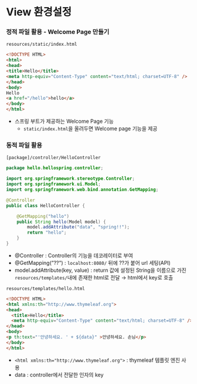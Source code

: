 # View 환경설정

### 정적 파일 활용 - Welcome Page 만들기

`resources/static/index.html`

```html
<!DOCTYPE HTML>
<html>
<head>
<title>Hello</title>
<meta http-equiv="Content-Type" content="text/html; charset=UTF-8" />
</head>
<body>
Hello
<a href="/hello">hello</a>
</body>
</html>
```

- 스프링 부트가 제공하는 Welcome Page 기능
    - `static/index.html`을 올려두면 Welcome page 기능을 제공

### 동적 파일 활용

`[package]/controller/HelloController`

```java
package hello.hellospring.controller;

import org.springframework.stereotype.Controller;
import org.springframework.ui.Model;
import org.springframework.web.bind.annotation.GetMapping;

@Controller
public class HelloController {

    @GetMapping("hello")
    public String hello(Model model) {
        model.addAttribute("data", "spring!!");
        return "hello";
    }
}
```

- @Controller : Controller의 기능을 데코레이터로 부여
- @GetMapping(”??”) : `localhost:8080/` 뒤에 ??가 붙어 url 세팅(API)
- model.addAttribute(key, value) : return 값에 설정된 String을 이름으로 가진 `resources/templates/`내에 존재한 html로 전달 →  html에서 key로 호출

`resources/templates/hello.html`

```html
<!DOCTYPE HTML>
<html xmlns:th="http://www.thymeleaf.org">
<head>
  <title>Hello</title>
  <meta http-equiv="Content-Type" content="text/html; charset=UTF-8" />
</head>
<body>
<p th:text="'안녕하세요. ' + ${data}" >안녕하세요. 손님</p>
</body>
</html>
```

- `<html xmlns:th="http://www.thymeleaf.org">` : thymeleaf 템플릿 엔진 사용
- data : controller에서 전달한 인자의 key